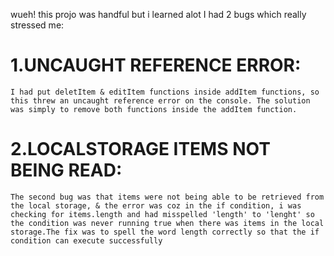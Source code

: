 wueh! this projo was handful but i learned alot
I had 2 bugs which really stressed me:

# 1.UNCAUGHT REFERENCE ERROR:

    I had put deletItem & editItem functions inside addItem functions, so this threw an uncaught reference error on the console. The solution was simply to remove both functions inside the addItem function.

# 2.LOCALSTORAGE ITEMS NOT BEING READ:

    The second bug was that items were not being able to be retrieved from the local storage, & the error was coz in the if condition, i was checking for items.length and had misspelled 'length' to 'lenght' so the condition was never running true when there was items in the local storage.The fix was to spell the word length correctly so that the if condition can execute successfully
